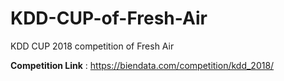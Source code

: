 # KDD-CUP-of-Fresh-Air
KDD CUP 2018 competition of Fresh Air

**Competition Link** :  https://biendata.com/competition/kdd_2018/


